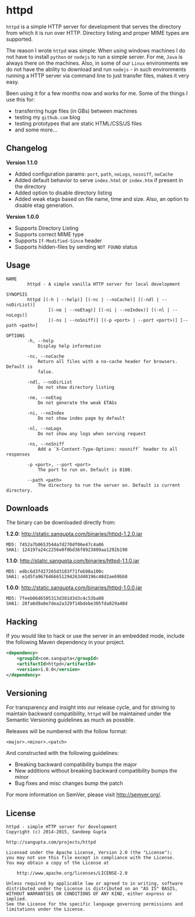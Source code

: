 httpd
=====

`httpd` is a simple HTTP server for development that serves the directory from which 
it is run over HTTP. Directory listing and proper MIME types are supported.

The reason I wrote `httpd` was simple: When using windows machines I do not have to
install `python` or `nodejs` to run a simple server. For me, `Java` is always there
on the machines. Also, in some of our `Linux` environments we do not have the ability 
to download and run `nodejs` - in such environments running a HTTP server via command 
line to just transfer files, makes it very easy. 

Been using it for a few months now and works for me. Some of the things I use this for:

* transferring huge files (in GBs) between machines
* testing my `github.com` blog
* testing prototypes that are static HTML/CSS/JS files
* and some more...  

Changelog
---------

**Version 1.1.0**

* Added configuration params: `port`, `path`, `noLogs`, `nosniff`, `noCache`
* Added default behavior to serve `index.html` or `index.htm` if present in the directory
* Added option to disable directory listing
* Added weak etags based on file name, time and size. Also, an option to disable etag generation.

**Version 1.0.0**

* Supports Directory Listing
* Supports correct MIME type
* Supports `If-Modified-Since` header
* Supports hidden-files by sending `NOT FOUND` status

Usage
-----

```text
NAME
        httpd - A simple vanilla HTTP server for local development

SYNOPSIS
        httpd [(-h | --help)] [(-nc | --noCache)] [(-ndl | --noDirList)]
                [(-ne | --noEtag)] [(-ni | --noIndex)] [(-nl | --noLogs)]
                [(-ns | --noSniff)] [(-p <port> | --port <port>)] [--path <path>]

OPTIONS
        -h, --help
            Display help information

        -nc, --noCache
            Return all files with a no-cache header for browsers. Default is
            false.

        -ndl, --noDirList
            Do not show directory listing

        -ne, --noEtag
            Do not generate the weak ETAGs

        -ni, --noIndex
            Do not show index page by default

        -nl, --noLogs
            Do not show any logs when serving request

        -ns, --noSniff
            Add a `X-Content-Type-Options: nosniff` header to all responses

        -p <port>, --port <port>
            The port to run on. Default is 8180.

        --path <path>
            The directory to run the server on. Default is current directory.
```

Downloads
---------

The binary can be downloaded directly from:

**1.2.0**: http://static.sangupta.com/binaries/httpd-1.2.0.jar

```
MD5: 7452a7b0653544a7d270df06e47c4a06
SHA1: 124197a24c2256e0f0bd36f8923809aa1292b198
```

**1.1.0**: http://static.sangupta.com/binaries/httpd-1.1.0.jar

```
MD5: edbc6d3fd27265d3183f71feb98a100c
SHA1: e1d5fa9676466651294263d40196c48d2ae69bb8
```

**1.0.0**: http://static.sangupta.com/binaries/httpd-1.0.0.jar

```
MD5: 7feeb06d6505313d381d3d3c4c53ba08
SHA1: 20fa6d9a0e7dea2a329f14bdebe305fda829a40d
```

Hacking
-------

If you would like to hack or use the server in an embedded mode, include the following Maven
dependency in your project.

```xml
<dependency>
    <groupId>com.sangupta</groupId>
    <artifactId>httpd</artifactId>
    <version>1.0.0</version>
</dependency>
```

Versioning
----------

For transparency and insight into our release cycle, and for striving to maintain backward compatibility, 
`httpd` will be maintained under the Semantic Versioning guidelines as much as possible.

Releases will be numbered with the follow format:

`<major>.<minor>.<patch>`

And constructed with the following guidelines:

* Breaking backward compatibility bumps the major
* New additions without breaking backward compatibility bumps the minor
* Bug fixes and misc changes bump the patch

For more information on SemVer, please visit http://semver.org/.

License
-------
	
```
httpd - simple HTTP server for development
Copyright (c) 2014-2015, Sandeep Gupta

http://sangupta.com/projects/httpd

Licensed under the Apache License, Version 2.0 (the "License");
you may not use this file except in compliance with the License.
You may obtain a copy of the License at

	http://www.apache.org/licenses/LICENSE-2.0

Unless required by applicable law or agreed to in writing, software
distributed under the License is distributed on an "AS IS" BASIS,
WITHOUT WARRANTIES OR CONDITIONS OF ANY KIND, either express or implied.
See the License for the specific language governing permissions and
limitations under the License.
```
